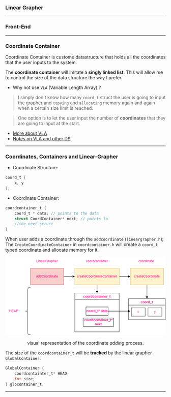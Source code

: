 ### Linear Grapher


---

### Front-End



---

### Coordinate Container

Coordinate Container is custome datastructure that holds all the 
coordinates that the user inputs to the system. 

The **coordinate container** will imitate a **singly linked list**. 
This will allow me to control the size of the data structure the way I prefer.

- Why not use `VLA` (Variable Length Array) ?

> I simply don't know how many `coord_t` struct the user is going to input
the grapher and `copying` and `allocating` memory again and again when a
certain size limit is reached.

> One option is to let the user input the number of **coordinates** that they
are going to input at the start.

- [More about VLA](https://blog.joren.ga/vla-pitfalls)
- [Notes on VLA and other DS]()

---

### Coordinates, Containers and Linear-Grapher

- Coordinate Structure:
```c
coord_t {
	x, y 
};
```

- Coordinate Container:
```c
coordcontainer_t {
	coord_t * data; // points to the data
	struct CoordContainer* next; // points to 
	//the next struct
}
```

When user adds a coordinate through the `addcoordinate` (`lineargrapher.h`);
The `CreateCoordinateContainer` in `coordcontainer.h` will create a `coord_t`
typed coordinate and allocate memory for it.

<p style="text-align: center" align="center">
  <img src=".images/addcoordinateflow.png" alt="addingcoordinate"> 
  <p align="center">
	visual representation of the coordinate <i>adding</i> process.
  </p>
</p>

The size of the `coordcontainer_t` will be **tracked** by the 
linear grapher `GlobalContainer`. 

```c
GlobalContainer {
	coordcontainter_t* HEAD;
	int size;
} glbcontainer_t;
```

---
